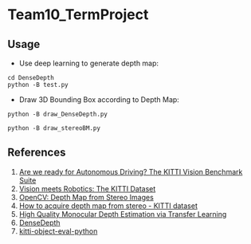 # Team10_TermProject

## Usage
* Use deep learning to generate depth map: 
```
cd DenseDepth
python -B test.py
```
* Draw 3D Bounding Box according to Depth Map: 
```
python -B draw_DenseDepth.py
```

```
python -B draw_stereoBM.py
```

## References
1) [Are we ready for Autonomous Driving? The KITTI Vision Benchmark Suite](https://projet.liris.cnrs.fr/imagine/pub/proceedings/CVPR2012/data/papers/424_O3C-04.pdf)
2) [Vision meets Robotics: The KITTI Dataset](https://www.cvlibs.net/publications/Geiger2013IJRR.pdf)
3) [OpenCV: Depth Map from Stereo Images](https://docs.opencv.org/3.4/dd/d53/tutorial_py_depthmap.html)
4) [How to acquire depth map from stereo - KITTI dataset](https://stackoverflow.com/questions/52702847/how-to-acquire-depth-map-from-stereo-kitti-dataset)
5) [High Quality Monocular Depth Estimation via Transfer Learning](https://arxiv.org/abs/1812.11941)
6) [DenseDepth](https://github.com/ialhashim/DenseDepth)
7) [kitti-object-eval-python](https://github.com/traveller59/kitti-object-eval-python)
